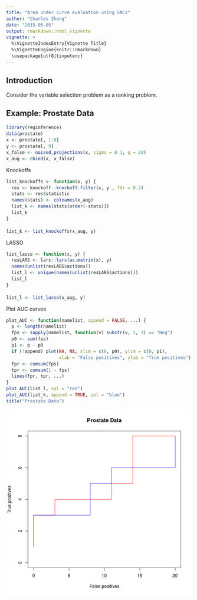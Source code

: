 ```yaml
---
title: "Area under curve evaluation using SNCs"
author: "Charles Zheng"
date: "2015-05-05"
output: rmarkdown::html_vignette
vignette: >
  %\VignetteIndexEntry{Vignette Title}
  %\VignetteEngine{knitr::rmarkdown}
  \usepackage[utf8]{inputenc}
---
```


## Introduction

Consider the variable selection problem as a ranking problem.

## Example: Prostate Data


```r
library(reginference)
data(prostate)
x <- prostate[, 1:8]
y <- prostate[, 9]
x_false <- noised_projections(x, sigma = 0.1, q = 20)
x_aug <- cbind(x, x_false)
```

Knockoffs


```r
list_knockoffs <- function(x, y) {
  res <- knockoff::knockoff.filter(x, y , fdr = 0.2)
  stats <- res$statistic
  names(stats) <- colnames(x_aug)
  list_k <- names(stats[order(-stats)])
  list_k  
}

list_k <- list_knockoffs(x_aug, y)
```

LASSO


```r
list_lasso <- function(x, y) {
  resLARS <- lars::lars(as.matrix(x), y)
  names(unlist(resLARS$actions))
  list_l <- unique(names(unlist(resLARS$actions)))
  list_l
}

list_l <- list_lasso(x_aug, y)
```

Plot AUC curves

```r
plot_AUC <- function(namelist, append = FALSE, ...) {
  p <- length(namelist)
  fps <- sapply(namelist, function(v) substr(v, 1, 3) == "Neg")
  p0 <- sum(fps)
  p1 <- p - p0
  if (!append) plot(NA, NA, xlim = c(0, p0), ylim = c(0, p1),
                    xlab = "False positives", ylab = "True positives")
  fpr <- cumsum(fps)
  tpr <- cumsum(1 - fps)
  lines(fpr, tpr, ...)
}
plot_AUC(list_l, col = "red")
plot_AUC(list_k, append = TRUE, col = "blue")
title("Prostate Data")
```

![plot of chunk unnamed-chunk-4](figure/unnamed-chunk-4-1.png) 

